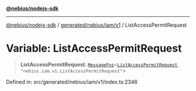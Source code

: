 [**@nebius/nodejs-sdk**](../../../../../README.md)

---

[@nebius/nodejs-sdk](../../../../../README.md) / [generated/nebius/iam/v1](../README.md) / ListAccessPermitRequest

# Variable: ListAccessPermitRequest

> **ListAccessPermitRequest**: [`MessageFns`](../../../../../runtime/protos/core/interfaces/MessageFns.md)\<[`ListAccessPermitRequest`](../interfaces/ListAccessPermitRequest.md), `"nebius.iam.v1.ListAccessPermitRequest"`\>

Defined in: src/generated/nebius/iam/v1/index.ts:2346
